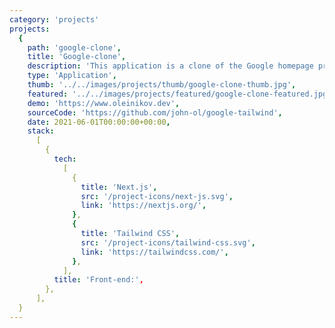 ```yaml
---
category: 'projects'
projects:
  {
    path: 'google-clone',
    title: 'Google-clone',
    description: 'This application is a clone of the Google homepage providing search functionality by Programmable Search Engine from Google. Implemented with framework Next.js. In this project, I tried to demonstrate my skills of working with the css framework - Tailwind CSS.',
    type: 'Application',
    thumb: '../../images/projects/thumb/google-clone-thumb.jpg',
    featured: '../../images/projects/featured/google-clone-featured.jpg',
    demo: 'https://www.oleinikov.dev',
    sourceCode: 'https://github.com/john-ol/google-tailwind',
    date: 2021-06-01T00:00:00+00:00,
    stack:
      [
        {
          tech:
            [
              {
                title: 'Next.js',
                src: '/project-icons/next-js.svg',
                link: 'https://nextjs.org/',
              },
              {
                title: 'Tailwind CSS',
                src: '/project-icons/tailwind-css.svg',
                link: 'https://tailwindcss.com/',
              },
            ],
          title: 'Front-end:',
        },
      ],
  }
---
```

